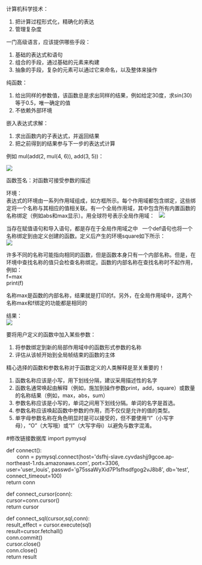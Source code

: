 计算机科学技术：  
1. 把计算过程形式化，精确化的表达
2. 管理复杂度

一门高级语言，应该提供哪些手段：  
1. 基础的表达式和语句  
2. 组合的手段，通过基础的元素来构建
3. 抽象的手段，复杂的元素可以通过它来命名，以及整体来操作

纯函数：  
1. 给出同样的参数值，该函数总是求出同样的结果，例如给定30度，求sin(30)等于0.5，唯一确定的值
2. 不依赖外部环境

嵌入表达式求解：  
1. 求出函数内的子表达式，并返回结果
2. 把之前得到的结果参与下一步的表达式计算

例如 mul(add(2, mul(4, 6)), add(3, 5))：  

![](https://github.com/yangyang510/py/blob/master/Image/biaodashijisuan.png)

函数签名：对函数可接受参数的描述

环境：  
表达式的环境由一系列作用域组成，如方框所示。每个作用域都包含绑定，这些绑定将一个名称与其相应的值相关联。有一个全局作用域，其中包含所有内置函数的名称绑定（例如abs和max显示）。用全球符号表示全局作用域：  
![](https://github.com/yangyang510/py/blob/master/Image/maxabs.png)

当存在赋值语句和导入语句，都是存在于全局作用域之中  
一个def语句也将一个名称绑定到由定义创建的函数。定义后产生的环境square如下所示：  
![](https://github.com/yangyang510/py/blob/master/Image/squer.png)


许多不同的名称可能指向相同的函数，但是函数本身只有一个内部名称。但是，在环境中查找名称的值只会检查名称绑定。函数的内部名称在查找名称时不起作用，例如：  
f=max  
print(f)  

名称max是函数的内部名称，结果就是打印的f。另外，在全局作用域中，这两个名称max和f绑定的功能都是相同的

结果：  
![](https://github.com/yangyang510/py/blob/master/Image/%E5%87%BD%E6%95%B0.png)


要将用户定义的函数中加入某些参数：
1. 将参数绑定到新的局部作用域中的函数形式参数的名称
2. 评估从该帧开始到全局帧结束的函数的主体

精心选择的函数和参数名称对于函数定义的人类解释是至关重要的！  
1. 函数名称应该是小写，用下划线分隔，建议采用描述性的名字
2. 函数名通常唤起由解释（例如，施加到操作参数print，add，square）或数量的名称结果（例如，max，abs，sum）
3. 参数名称应该是小写的，单词之间用下划线分隔。单词的名字是首选。
4. 参数名称应该唤起函数中参数的作用，而不仅仅是允许的值的类型。
5. 单字母参数名称在角色明显时是可以接受的，但不要使用“l”（小写字母），“O”（大写哦）或“I”（大写字母i）以避免与数字混淆。

#修改链接数据库
import pymysql

def connect():  
&emsp;&emsp;conn = pymysql.connect(host='dsfhj-slave.cyvdashjj9gcoe.ap-northeast-1.rds.amazonaws.com', port=3306,  
                           user='user_louis', passwd='g75ssaWyXid7P1sfhsdfgog2vJ8b8', db='test',  
                           connect_timeout=100)  
    return conn  

def connect_cursor(conn):  
    cursor=conn.cursor()  
    return cursor  

def connect_sql(cursor,sql,conn):  
    result_effect = cursor.execute(sql)  
    result=cursor.fetchall()  
    conn.commit()  
    cursor.close()  
    conn.close()  
    return result  


